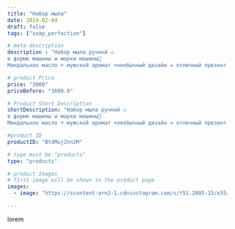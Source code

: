 ```yaml
---
title: "Набор мыла"
date: 2019-02-04
draft: false
tags: ["soap_perfection"]

# meta description
description : "Набор мыла ручной ☑️
в форме машины и марки машины🚗
Миндальное масло + мужской аромат +необычный дизайн = отличный презент 🎁"

# product Price
price: "3000"
priceBefore: "3600.0"

# Product Short Description
shortDescription: "Набор мыла ручной ☑️
в форме машины и марки машины🚗
Миндальное масло + мужской аромат +необычный дизайн = отличный презент 🎁"

#product ID
productID: "BtdMujZnn2M"

# type must be "products"
type: "products"

# product Images
# first image will be shown in the product page
images:
  - image: "https://scontent-arn2-1.cdninstagram.com/v/t51.2885-15/e35/50690301_585312358577082_2994011621101534306_n.jpg?se=7&tp=1&_nc_ht=scontent-arn2-1.cdninstagram.com&_nc_cat=106&_nc_ohc=sPITxRssklEAX-peGo4&ccb=7-4&oh=acd3ee6d67bf752a006502f971949da3&oe=60843410&ig_cache_key=MTk3MTc4ODE4NzUyMjk4OTQ1Mg%3D%3D.2-ccb7-4"

---
```

lorem
